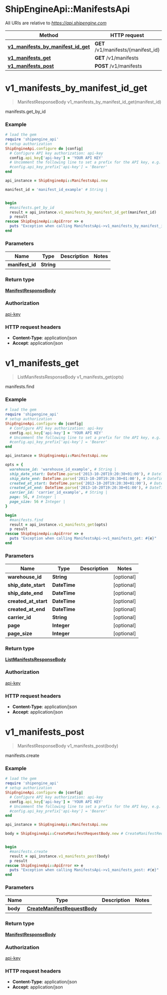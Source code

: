# ShipEngineApi::ManifestsApi

All URIs are relative to *https://api.shipengine.com*

Method | HTTP request | Description
------------- | ------------- | -------------
[**v1_manifests_by_manifest_id_get**](ManifestsApi.md#v1_manifests_by_manifest_id_get) | **GET** /v1/manifests/{manifest_id} | manifests.get_by_id
[**v1_manifests_get**](ManifestsApi.md#v1_manifests_get) | **GET** /v1/manifests | manifests.find
[**v1_manifests_post**](ManifestsApi.md#v1_manifests_post) | **POST** /v1/manifests | manifests.create


# **v1_manifests_by_manifest_id_get**
> ManifestResponseBody v1_manifests_by_manifest_id_get(manifest_id)

manifests.get_by_id



### Example
```ruby
# load the gem
require 'shipengine_api'
# setup authorization
ShipEngineApi.configure do |config|
  # Configure API key authorization: api-key
  config.api_key['api-key'] = 'YOUR API KEY'
  # Uncomment the following line to set a prefix for the API key, e.g. 'Bearer' (defaults to nil)
  #config.api_key_prefix['api-key'] = 'Bearer'
end

api_instance = ShipEngineApi::ManifestsApi.new

manifest_id = 'manifest_id_example' # String | 


begin
  #manifests.get_by_id
  result = api_instance.v1_manifests_by_manifest_id_get(manifest_id)
  p result
rescue ShipEngineApi::ApiError => e
  puts "Exception when calling ManifestsApi->v1_manifests_by_manifest_id_get: #{e}"
end
```

### Parameters

Name | Type | Description  | Notes
------------- | ------------- | ------------- | -------------
 **manifest_id** | **String**|  | 

### Return type

[**ManifestResponseBody**](ManifestResponseBody.md)

### Authorization

[api-key](../README.md#api-key)

### HTTP request headers

 - **Content-Type**: application/json
 - **Accept**: application/json



# **v1_manifests_get**
> ListManifestsResponseBody v1_manifests_get(opts)

manifests.find



### Example
```ruby
# load the gem
require 'shipengine_api'
# setup authorization
ShipEngineApi.configure do |config|
  # Configure API key authorization: api-key
  config.api_key['api-key'] = 'YOUR API KEY'
  # Uncomment the following line to set a prefix for the API key, e.g. 'Bearer' (defaults to nil)
  #config.api_key_prefix['api-key'] = 'Bearer'
end

api_instance = ShipEngineApi::ManifestsApi.new

opts = { 
  warehouse_id: 'warehouse_id_example', # String | 
  ship_date_start: DateTime.parse('2013-10-20T19:20:30+01:00'), # DateTime | 
  ship_date_end: DateTime.parse('2013-10-20T19:20:30+01:00'), # DateTime | 
  created_at_start: DateTime.parse('2013-10-20T19:20:30+01:00'), # DateTime | 
  created_at_end: DateTime.parse('2013-10-20T19:20:30+01:00'), # DateTime | 
  carrier_id: 'carrier_id_example', # String | 
  page: 56, # Integer | 
  page_size: 56 # Integer | 
}

begin
  #manifests.find
  result = api_instance.v1_manifests_get(opts)
  p result
rescue ShipEngineApi::ApiError => e
  puts "Exception when calling ManifestsApi->v1_manifests_get: #{e}"
end
```

### Parameters

Name | Type | Description  | Notes
------------- | ------------- | ------------- | -------------
 **warehouse_id** | **String**|  | [optional] 
 **ship_date_start** | **DateTime**|  | [optional] 
 **ship_date_end** | **DateTime**|  | [optional] 
 **created_at_start** | **DateTime**|  | [optional] 
 **created_at_end** | **DateTime**|  | [optional] 
 **carrier_id** | **String**|  | [optional] 
 **page** | **Integer**|  | [optional] 
 **page_size** | **Integer**|  | [optional] 

### Return type

[**ListManifestsResponseBody**](ListManifestsResponseBody.md)

### Authorization

[api-key](../README.md#api-key)

### HTTP request headers

 - **Content-Type**: application/json
 - **Accept**: application/json



# **v1_manifests_post**
> ManifestResponseBody v1_manifests_post(body)

manifests.create



### Example
```ruby
# load the gem
require 'shipengine_api'
# setup authorization
ShipEngineApi.configure do |config|
  # Configure API key authorization: api-key
  config.api_key['api-key'] = 'YOUR API KEY'
  # Uncomment the following line to set a prefix for the API key, e.g. 'Bearer' (defaults to nil)
  #config.api_key_prefix['api-key'] = 'Bearer'
end

api_instance = ShipEngineApi::ManifestsApi.new

body = ShipEngineApi::CreateManifestRequestBody.new # CreateManifestRequestBody | 


begin
  #manifests.create
  result = api_instance.v1_manifests_post(body)
  p result
rescue ShipEngineApi::ApiError => e
  puts "Exception when calling ManifestsApi->v1_manifests_post: #{e}"
end
```

### Parameters

Name | Type | Description  | Notes
------------- | ------------- | ------------- | -------------
 **body** | [**CreateManifestRequestBody**](CreateManifestRequestBody.md)|  | 

### Return type

[**ManifestResponseBody**](ManifestResponseBody.md)

### Authorization

[api-key](../README.md#api-key)

### HTTP request headers

 - **Content-Type**: application/json
 - **Accept**: application/json



